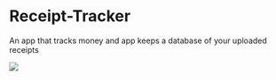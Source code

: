 # Receipt-Tracker
An app that tracks money and app keeps a database of your uploaded receipts

<img src="/public/css/Project-2-receipt-organizer-window.png">